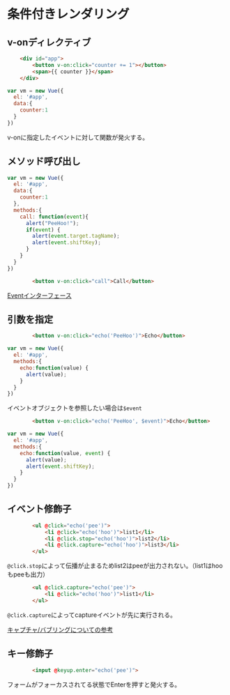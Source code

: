 # 条件付きレンダリング
## v-onディレクティブ
```html
    <div id="app">
        <button v-on:click="counter += 1"></button>
        <span>{{ counter }}</span>
    </div>
```

```javascript
var vm = new Vue({
  el: '#app',
  data:{
    counter:1
  }
})
```
v-onに指定したイベントに対して関数が発火する。

## メソッド呼び出し
```javascript
var vm = new Vue({
  el: '#app',
  data:{
    counter:1
  },
  methods:{
    call: function(event){
      alert("PeeHoo!");
      if(event) {
        alert(event.target.tagName);
        alert(event.shiftKey);
      }
    }
  }
})
```

```html
        <button v-on:click="call">Call</button>
```

[Eventインターフェース](https://developer.mozilla.org/ja/docs/Web/API/Event)

## 引数を指定
```html
        <button v-on:click="echo('PeeHoo')">Echo</button>
```
```javascript
var vm = new Vue({
  el: '#app',
  methods:{
    echo:function(value) {
      alert(value);
    }
  }
})
```

イベントオブジェクトを参照したい場合は`$event`

```html
        <button v-on:click="echo('PeeHoo', $event)">Echo</button>
```
```javascript
var vm = new Vue({
  el: '#app',
  methods:{
    echo:function(value, event) {
      alert(value);
      alert(event.shiftKey);
    }
  }
})
```

## イベント修飾子
```html
        <ul @click="echo('pee')">
            <li @click="echo('hoo')">list1</li>
            <li @click.stop="echo('hoo')">list2</li>
            <li @click.capture="echo('hoo')">list3</li>
        </ul>
```
`@click.stop`によって伝播が止まるためlist2はpeeが出力されない。（list1はhooもpeeも出力）

```html
        <ul @click.capture="echo('pee')">
            <li @click="echo('hoo')">list1</li>
        </ul>
```
`@click.capture`によってcaptureイベントが先に実行される。

[キャプチャ/バブリングについての参考](https://qiita.com/hosomichi/items/49500fea5fdf43f59c58)

## キー修飾子
```html
        <input @keyup.enter="echo('pee')">
```

フォームがフォーカスされてる状態でEnterを押すと発火する。